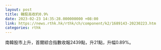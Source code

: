 ```yaml
---
layout: post
title: 韓股高收約0.9%
date: 2023-02-23 14:35:28.000000000 +08:00
link: https://news.rthk.hk/rthk/ch/component/k2/1689143-20230223.htm
categories: rthk
---
```


南韓股市上升，首爾綜合指數收報2439點，升21點，升幅0.89%。
